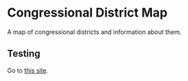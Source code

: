 # Congressional District Map

A map of congressional districts and information about them.

## Testing

Go to [this site](https://polar-bastion-76735.herokuapp.com/).


